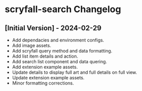 # scryfall-search Changelog

## [Initial Version] - 2024-02-29

- Add dependacies and environment configs.
- Add image assets.
- Add scryfall query method and data formatting.
- Add list item details and action.
- Add search list component and data quering.
- Add extension example assets.
- Update details to display full art and full details on full view.
- Update extension example assets.
- Minor formatting corrections.